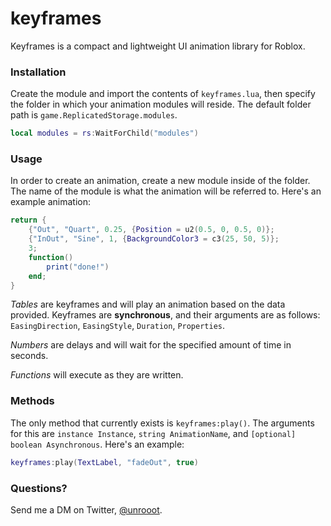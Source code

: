 # keyframes
Keyframes is a compact and lightweight UI animation library for Roblox.

### Installation
Create the module and import the contents of ``keyframes.lua``, then specify the folder in which your animation modules will reside. The default folder path is ``game.ReplicatedStorage.modules``.

```lua
local modules = rs:WaitForChild("modules")
```

### Usage
In order to create an animation, create a new module inside of the folder. The name of the module is what the animation will be referred to. Here's an example animation:

```lua
return {
	{"Out", "Quart", 0.25, {Position = u2(0.5, 0, 0.5, 0)};
	{"InOut", "Sine", 1, {BackgroundColor3 = c3(25, 50, 5)};
	3;
	function()
		print("done!")
	end;
}
```

*Tables* are keyframes and will play an animation based on the data provided. Keyframes are **synchronous**, and their arguments are as follows: ``EasingDirection``, ``EasingStyle``, ``Duration``, ``Properties``.

*Numbers* are delays and will wait for the specified amount of time in seconds.

*Functions* will execute as they are written.

### Methods
The only method that currently exists is ``keyframes:play()``. The arguments for this are ``instance Instance``, ``string AnimationName``, and ``[optional] boolean Asynchronous``. Here's an example:

```lua
keyframes:play(TextLabel, "fadeOut", true)
```

### Questions?
Send me a DM on Twitter, [@unrooot](https://twitter.com/unrooot).


